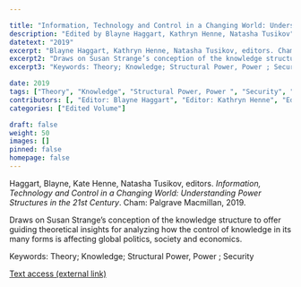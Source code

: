 ```yaml
---

title: "Information, Technology and Control in a Changing World: Understanding Power Structures in the 21st Century"
description: "Edited by Blayne Haggart, Kathryn Henne, Natasha Tusikov"
datetext: "2019"
excerpt: "Blayne Haggart, Kathryn Henne, Natasha Tusikov, editors. Cham: Palgrave Macmillan, 2019." 
excerpt2: "Draws on Susan Strange’s conception of the knowledge structure to offer guiding theoretical insights for analyzing how the control of knowledge in its many forms is affecting global politics, society and economics."
excerpt3: "Keywords: Theory; Knowledge; Structural Power, Power ; Security"

date: 2019
tags: ["Theory", "Knowledge", "Structural Power, Power ", "Security", "Strange-Influenced Works", "2010's"]
contributors: [, "Editor: Blayne Haggart", "Editor: Kathryn Henne", "Editor: Natasha Tusikov"]
categories: ["Edited Volume"]

draft: false
weight: 50
images: []
pinned: false
homepage: false
---
```


Haggart, Blayne, Kate Henne, Natasha Tusikov, editors. *Information, Technology and Control in a Changing World: Understanding Power Structures in the 21st Century*. Cham: Palgrave Macmillan, 2019.

Draws on Susan Strange’s conception of the knowledge structure to offer guiding theoretical insights for analyzing how the control of knowledge in its many forms is affecting global politics, society and economics.

Keywords: Theory; Knowledge; Structural Power, Power ; Security

[Text access (external link)](https://www.worldcat.org/title/1111084507)
